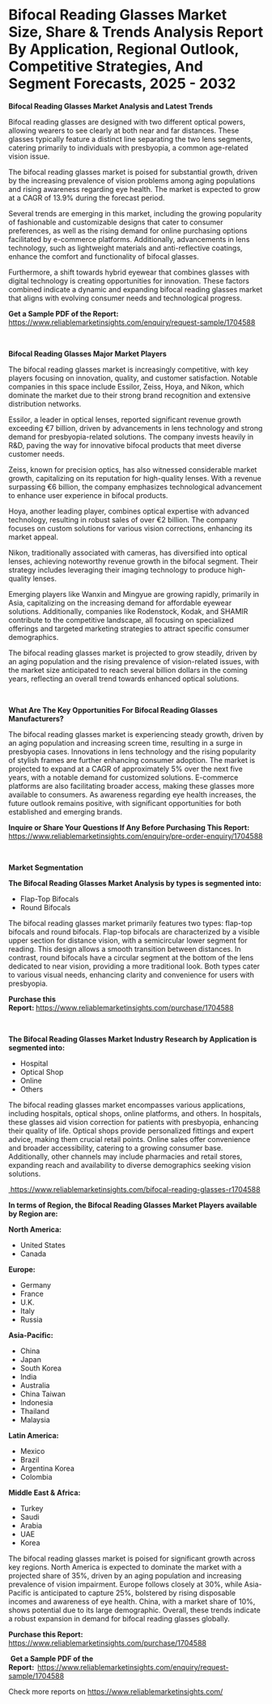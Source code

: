 <p><h1>Bifocal Reading Glasses Market Size, Share & Trends Analysis Report By Application, Regional Outlook, Competitive Strategies, And Segment Forecasts, 2025 - 2032</h1></p><p><strong>Bifocal Reading Glasses Market Analysis and Latest Trends</strong></p>
<p><p>Bifocal reading glasses are designed with two different optical powers, allowing wearers to see clearly at both near and far distances. These glasses typically feature a distinct line separating the two lens segments, catering primarily to individuals with presbyopia, a common age-related vision issue. </p><p>The bifocal reading glasses market is poised for substantial growth, driven by the increasing prevalence of vision problems among aging populations and rising awareness regarding eye health. The market is expected to grow at a CAGR of 13.9% during the forecast period. </p><p>Several trends are emerging in this market, including the growing popularity of fashionable and customizable designs that cater to consumer preferences, as well as the rising demand for online purchasing options facilitated by e-commerce platforms. Additionally, advancements in lens technology, such as lightweight materials and anti-reflective coatings, enhance the comfort and functionality of bifocal glasses. </p><p>Furthermore, a shift towards hybrid eyewear that combines glasses with digital technology is creating opportunities for innovation. These factors combined indicate a dynamic and expanding bifocal reading glasses market that aligns with evolving consumer needs and technological progress.</p></p>
<p><strong>Get a Sample PDF of the Report:&nbsp;</strong> <a href="https://www.reliablemarketinsights.com/enquiry/request-sample/1704588?utm_campaign=1512&utm_medium=2&utm_source=Github&utm_content=ia&utm_term=09012025&utm_id=bifocal-reading-glasses">https://www.reliablemarketinsights.com/enquiry/request-sample/1704588</a></p>
<p>&nbsp;</p>
<p><strong>Bifocal Reading Glasses Major Market Players</strong></p>
<p><p>The bifocal reading glasses market is increasingly competitive, with key players focusing on innovation, quality, and customer satisfaction. Notable companies in this space include Essilor, Zeiss, Hoya, and Nikon, which dominate the market due to their strong brand recognition and extensive distribution networks.</p><p>Essilor, a leader in optical lenses, reported significant revenue growth exceeding €7 billion, driven by advancements in lens technology and strong demand for presbyopia-related solutions. The company invests heavily in R&D, paving the way for innovative bifocal products that meet diverse customer needs.</p><p>Zeiss, known for precision optics, has also witnessed considerable market growth, capitalizing on its reputation for high-quality lenses. With a revenue surpassing €6 billion, the company emphasizes technological advancement to enhance user experience in bifocal products.</p><p>Hoya, another leading player, combines optical expertise with advanced technology, resulting in robust sales of over €2 billion. The company focuses on custom solutions for various vision corrections, enhancing its market appeal.</p><p>Nikon, traditionally associated with cameras, has diversified into optical lenses, achieving noteworthy revenue growth in the bifocal segment. Their strategy includes leveraging their imaging technology to produce high-quality lenses.</p><p>Emerging players like Wanxin and Mingyue are growing rapidly, primarily in Asia, capitalizing on the increasing demand for affordable eyewear solutions. Additionally, companies like Rodenstock, Kodak, and SHAMIR contribute to the competitive landscape, all focusing on specialized offerings and targeted marketing strategies to attract specific consumer demographics.</p><p>The bifocal reading glasses market is projected to grow steadily, driven by an aging population and the rising prevalence of vision-related issues, with the market size anticipated to reach several billion dollars in the coming years, reflecting an overall trend towards enhanced optical solutions.</p></p>
<p>&nbsp;</p>
<p><strong>What Are The Key Opportunities For Bifocal Reading Glasses Manufacturers?</strong></p>
<p><p>The bifocal reading glasses market is experiencing steady growth, driven by an aging population and increasing screen time, resulting in a surge in presbyopia cases. Innovations in lens technology and the rising popularity of stylish frames are further enhancing consumer adoption. The market is projected to expand at a CAGR of approximately 5% over the next five years, with a notable demand for customized solutions. E-commerce platforms are also facilitating broader access, making these glasses more available to consumers. As awareness regarding eye health increases, the future outlook remains positive, with significant opportunities for both established and emerging brands.</p></p>
<p><strong>Inquire or Share Your Questions If Any Before Purchasing This Report:</strong> <a href="https://www.reliablemarketinsights.com/enquiry/pre-order-enquiry/1704588?utm_campaign=1512&utm_medium=2&utm_source=Github&utm_content=ia&utm_term=09012025&utm_id=bifocal-reading-glasses">https://www.reliablemarketinsights.com/enquiry/pre-order-enquiry/1704588</a></p>
<p>&nbsp;</p>
<p><strong>Market Segmentation</strong></p>
<p><strong>The Bifocal Reading Glasses Market Analysis by types is segmented into:</strong></p>
<p><ul><li>Flap-Top Bifocals</li><li>Round Bifocals</li></ul></p>
<p><p>The bifocal reading glasses market primarily features two types: flap-top bifocals and round bifocals. Flap-top bifocals are characterized by a visible upper section for distance vision, with a semicircular lower segment for reading. This design allows a smooth transition between distances. In contrast, round bifocals have a circular segment at the bottom of the lens dedicated to near vision, providing a more traditional look. Both types cater to various visual needs, enhancing clarity and convenience for users with presbyopia.</p></p>
<p><strong>Purchase this Report:&nbsp;</strong><a href="https://www.reliablemarketinsights.com/purchase/1704588?utm_campaign=1512&utm_medium=2&utm_source=Github&utm_content=ia&utm_term=09012025&utm_id=bifocal-reading-glasses">https://www.reliablemarketinsights.com/purchase/1704588</a></p>
<p>&nbsp;</p>
<p><strong>The Bifocal Reading Glasses Market Industry Research by Application is segmented into:</strong></p>
<p><ul><li>Hospital</li><li>Optical Shop</li><li>Online</li><li>Others</li></ul></p>
<p><p>The bifocal reading glasses market encompasses various applications, including hospitals, optical shops, online platforms, and others. In hospitals, these glasses aid vision correction for patients with presbyopia, enhancing their quality of life. Optical shops provide personalized fittings and expert advice, making them crucial retail points. Online sales offer convenience and broader accessibility, catering to a growing consumer base. Additionally, other channels may include pharmacies and retail stores, expanding reach and availability to diverse demographics seeking vision solutions.</p></p>
<p><a href="https://www.reliablemarketinsights.com/bifocal-reading-glasses-r1704588?utm_campaign=1512&utm_medium=2&utm_source=Github&utm_content=ia&utm_term=09012025&utm_id=bifocal-reading-glasses">&nbsp;https://www.reliablemarketinsights.com/bifocal-reading-glasses-r1704588</a></p>
<p><strong>In terms of Region, the Bifocal Reading Glasses Market Players available by Region are:</strong></p>
<p>
    <p> <strong> North America: </strong>
        <ul>
            <li>United States</li>
            <li>Canada</li>
        </ul>
        </p> 
    <p> <strong> Europe: </strong>
        <ul>
            <li>Germany</li>
            <li>France</li>
            <li>U.K.</li>
            <li>Italy</li>
            <li>Russia</li>
        </ul>
        </p> 
    <p> <strong> Asia-Pacific: </strong>
        <ul>
            <li>China</li>
            <li>Japan</li>
            <li>South Korea</li>
            <li>India</li>
            <li>Australia</li>
            <li>China Taiwan</li>
            <li>Indonesia</li>
            <li>Thailand</li>
            <li>Malaysia</li>
        </ul>
        </p> 
    <p> <strong> Latin America: </strong>
        <ul>
            <li>Mexico</li>
            <li>Brazil</li>
            <li>Argentina Korea</li>
            <li>Colombia</li>
        </ul>
        </p> 
    <p> <strong> Middle East & Africa: </strong>
        <ul>
            <li>Turkey</li>
            <li>Saudi</li>
            <li>Arabia</li>
            <li>UAE</li>
            <li>Korea</li>
        </ul>
    </p>
    </p>
<p><p>The bifocal reading glasses market is poised for significant growth across key regions. North America is expected to dominate the market with a projected share of 35%, driven by an aging population and increasing prevalence of vision impairment. Europe follows closely at 30%, while Asia-Pacific is anticipated to capture 25%, bolstered by rising disposable incomes and awareness of eye health. China, with a market share of 10%, shows potential due to its large demographic. Overall, these trends indicate a robust expansion in demand for bifocal reading glasses globally.</p></p>
<p><strong>Purchase this Report: </strong><a href="https://www.reliablemarketinsights.com/purchase/1704588?utm_campaign=1512&utm_medium=2&utm_source=Github&utm_content=ia&utm_term=09012025&utm_id=bifocal-reading-glasses">https://www.reliablemarketinsights.com/purchase/1704588</a></p>
<p>&nbsp;<strong>Get a Sample PDF of the Report:&nbsp;&nbsp;</strong><a href="https://www.reliablemarketinsights.com/enquiry/request-sample/1704588?utm_campaign=1512&utm_medium=2&utm_source=Github&utm_content=ia&utm_term=09012025&utm_id=bifocal-reading-glasses">https://www.reliablemarketinsights.com/enquiry/request-sample/1704588</a></p>
<p><strong></strong></p>
<p>Check more reports on <a href="https://www.reliablemarketinsights.com/?utm_campaign=1512&utm_medium=2&utm_source=Github&utm_content=ia&utm_term=09012025&utm_id=bifocal-reading-glasses">https://www.reliablemarketinsights.com/</a></p>